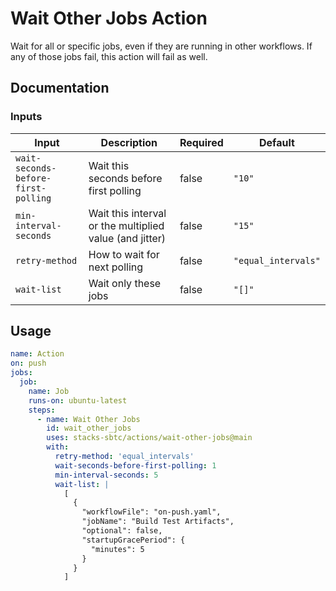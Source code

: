 # Wait Other Jobs Action

Wait for all or specific jobs, even if they are running in other workflows. If any of those jobs fail, this action will fail as well.

## Documentation

### Inputs

| Input                               | Description                                             | Required | Default              |
| ----------------------------------- | ------------------------------------------------------- | -------- | -------------------- |
| `wait-seconds-before-first-polling` | Wait this seconds before first polling                  | false    | `"10"`               |
| `min-interval-seconds`              | Wait this interval or the multiplied value (and jitter) | false    | `"15"`               |
| `retry-method`                      | How to wait for next polling                            | false    | `"equal_intervals"`  |
| `wait-list`                         | Wait only these jobs                                    | false    | `"[]"`               |

## Usage

```yaml
name: Action
on: push
jobs:
  job:
    name: Job
    runs-on: ubuntu-latest
    steps:
      - name: Wait Other Jobs
        id: wait_other_jobs
        uses: stacks-sbtc/actions/wait-other-jobs@main
        with:
          retry-method: 'equal_intervals'
          wait-seconds-before-first-polling: 1
          min-interval-seconds: 5
          wait-list: |
            [
              {
                "workflowFile": "on-push.yaml",
                "jobName": "Build Test Artifacts",
                "optional": false,
                "startupGracePeriod": {
                  "minutes": 5
                }
              }
            ]
```
